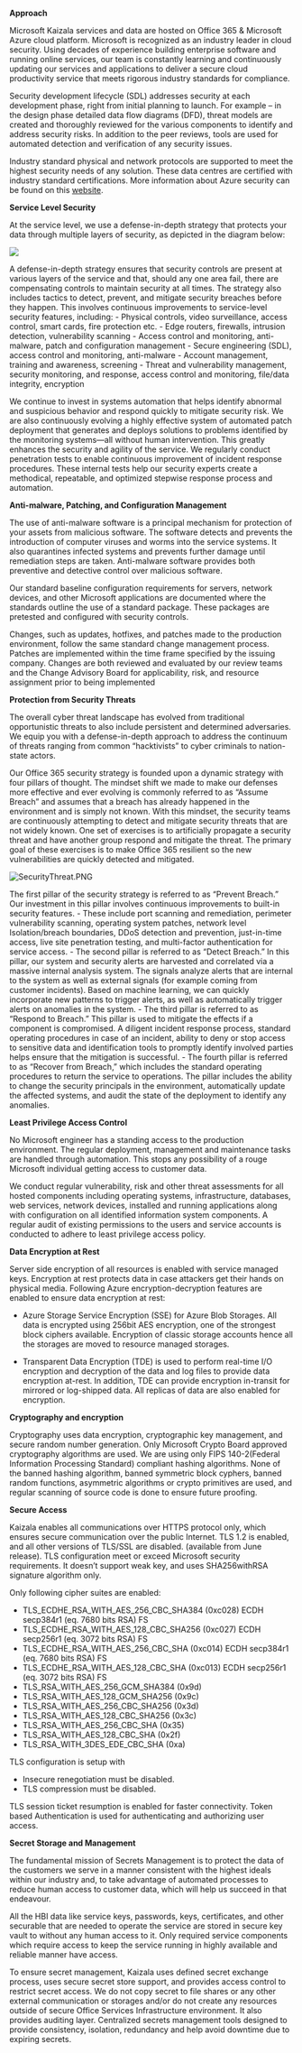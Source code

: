 **Approach**

Microsoft Kaizala services and data are hosted on Office 365 & Microsoft Azure cloud platform. Microsoft is recognized as an industry leader in cloud security. Using decades of experience building enterprise software and running online services, our team is constantly learning and continuously updating our services and applications to deliver a secure cloud productivity service that meets rigorous industry standards for compliance.  

Security development lifecycle (SDL) addresses security at each development phase, right from initial planning to launch. For example – in the design phase detailed data flow diagrams (DFD), threat models are created and thoroughly reviewed for the various components to identify and address security risks. In addition to the peer reviews, tools are used for automated detection and verification of any security issues.  

Industry standard physical and network protocols are supported to meet the highest security needs of any solution. These data centres are certified with industry standard certifications.  More information about Azure security can be found on this [website](https://www.microsoft.com/en-us/trustcenter/security/azure-security).


**Service Level Security**

 At the service level, we use a defense-in-depth strategy that protects your data through multiple layers of security, as depicted in the diagram below:

![](https://github.com/Microsoft/kaizala-docs-preview/blob/harishvalurouthu-patch-1/kaizala/PartnerDocs/Images/Defence%20in%20Depth.PNG)
 
A defense-in-depth strategy ensures that security controls are present at various layers of the service and that, should any one area fail, there are compensating controls to maintain security at all times. The strategy also includes tactics to detect, prevent, and mitigate security breaches before they happen. This involves continuous improvements to service-level security features, including:
    - Physical controls, video surveillance, access control, smart cards, fire protection etc. 
    - Edge routers, firewalls, intrusion detection, vulnerability scanning 
    - Access control and monitoring, anti-malware, patch and configuration management 
    - Secure engineering (SDL), access control and monitoring, anti-malware 
    - Account management, training and awareness, screening 
    - Threat and vulnerability management, security monitoring, and response, access control and monitoring, file/data integrity, encryption 

We continue to invest in systems automation that helps identify abnormal and suspicious behavior and respond quickly to mitigate security risk. We are also continuously evolving a highly effective system of automated patch deployment that generates and deploys solutions to problems identified by the monitoring systems—all without human intervention. This greatly enhances the security and agility of the service. We regularly conduct penetration tests to enable continuous improvement of incident response procedures. These internal tests help our security experts create a methodical, repeatable, and optimized stepwise response process and automation.

**Anti-malware, Patching, and Configuration Management**

 The use of anti-malware software is a principal mechanism for protection of your assets from malicious software. The software detects and prevents the introduction of computer viruses and worms into the service systems. It also quarantines infected systems and prevents further damage until remediation steps are taken. Anti-malware software provides both preventive and detective control over malicious software. 

Our standard baseline configuration requirements for servers, network devices, and other Microsoft applications are documented where the standards outline the use of a standard package. These packages are pretested and configured with security controls. 

Changes, such as updates, hotfixes, and patches made to the production environment, follow the same standard change management process. Patches are implemented within the time frame specified by the issuing company. Changes are both reviewed and evaluated by our review teams and the Change Advisory Board for applicability, risk, and resource assignment prior to being implemented

**Protection from Security Threats**

The overall cyber threat landscape has evolved from traditional opportunistic threats to also include persistent and determined adversaries. We equip you with a defense-in-depth approach to address the continuum of threats ranging from common “hacktivists” to cyber criminals to nation-state actors.   

Our Office 365 security strategy is founded upon a dynamic strategy with four pillars of thought. The mindset shift we made to make our defenses more effective and ever evolving is commonly referred to as “Assume Breach” and assumes that a breach has already happened in the environment and is simply not known. With this mindset, the security teams are continuously attempting to detect and mitigate security threats that are not widely known. One set of exercises is to artificially propagate a security threat and have another group respond and mitigate the threat. The primary goal of these exercises is to make Office 365 resilient so the new vulnerabilities are quickly detected and mitigated.  

![SecurityThreat.PNG](../../../../Desktop/SecurityThreat.PNG)

The first pillar of the security strategy is referred to as “Prevent Breach.” Our investment in this pillar involves continuous improvements to built-in security features.
    - These include port scanning and remediation, perimeter vulnerability scanning, operating system patches, network level Isolation/breach boundaries, DDoS detection and prevention, just-in-time access, live site penetration testing, and multi-factor authentication for service access. 
    - The second pillar is referred to as “Detect Breach.” In this pillar, our system and security alerts are harvested and correlated via a massive internal analysis system. The signals analyze alerts that are internal to the system as well as external signals (for example coming from customer incidents). Based on machine learning, we can quickly incorporate new patterns to trigger alerts, as well as automatically trigger alerts on anomalies in the system.
    - The third pillar is referred to as “Respond to Breach.” This pillar is used to mitigate the effects if a component is compromised. A diligent incident response process, standard operating procedures in case of an incident, ability to deny or stop access to sensitive data and identification tools to promptly identify involved parties helps ensure that the mitigation is successful.
    - The fourth pillar is referred to as “Recover from Breach,” which includes the standard operating procedures to return the service to operations. The pillar includes the ability to change the security principals in the environment, automatically update the affected systems, and audit the state of the deployment to identify any anomalies. 

**Least Privilege Access Control**

No Microsoft engineer has a standing access to the production environment. The regular deployment, management and maintenance tasks are handled through automation. This stops any possibility of a rouge Microsoft individual getting access to customer data. 

We conduct regular vulnerability, risk and other threat assessments for all hosted components including operating systems, infrastructure, databases, web services, network devices, installed and running applications along with configuration on all identified information system components. A regular audit of existing permissions to the users and service accounts is conducted to adhere to least privilege access policy. 

**Data Encryption at Rest**

Server side encryption of all resources is enabled with service managed keys. Encryption at rest protects data in case attackers get their hands on physical media. Following Azure encryption-decryption features are enabled to ensure data encryption at rest:  

- Azure Storage Service Encryption (SSE) for Azure Blob Storages. All data is encrypted using 256bit AES encryption, one of the strongest block ciphers available. Encryption of classic storage accounts hence all the storages are moved to resource managed storages. 
 
 
- Transparent Data Encryption (TDE) is used to perform real-time I/O encryption and decryption of the data and log files to provide data encryption at-rest. In addition, TDE can provide encryption in-transit for mirrored or log-shipped data. All replicas of data are also enabled for encryption.

**Cryptography and encryption**

Cryptography uses data encryption, cryptographic key management, and secure random number generation. Only Microsoft Crypto Board approved cryptography algorithms are used. We are using only FIPS 140-2(Federal Information Processing Standard) compliant hashing algorithms. None of the banned hashing algorithm, banned symmetric block cyphers, banned random functions, asymmetric algorithms or crypto primitives are used, and regular scanning of source code is done to ensure future proofing. 

**Secure Access**

Kaizala enables all communications over HTTPS protocol only, which ensures secure communication over the public Internet. TLS 1.2 is enabled, and all other versions of TLS/SSL are disabled. (available from June release). TLS configuration meet or exceed Microsoft security requirements. It doesn’t support weak key, and uses SHA256withRSA signature algorithm only. 

Only following cipher suites are enabled: 
- TLS_ECDHE_RSA_WITH_AES_256_CBC_SHA384 (0xc028)   ECDH secp384r1 (eq. 7680 bits RSA)   FS 
- TLS_ECDHE_RSA_WITH_AES_128_CBC_SHA256 (0xc027)   ECDH secp256r1 (eq. 3072 bits RSA)   FS 
- TLS_ECDHE_RSA_WITH_AES_256_CBC_SHA (0xc014)   ECDH secp384r1 (eq. 7680 bits RSA)   FS 
- TLS_ECDHE_RSA_WITH_AES_128_CBC_SHA (0xc013)   ECDH secp256r1 (eq. 3072 bits RSA)   FS 
- TLS_RSA_WITH_AES_256_GCM_SHA384 (0x9d)  
- TLS_RSA_WITH_AES_128_GCM_SHA256 (0x9c) 
- TLS_RSA_WITH_AES_256_CBC_SHA256 (0x3d) 
- TLS_RSA_WITH_AES_128_CBC_SHA256 (0x3c) 
- TLS_RSA_WITH_AES_256_CBC_SHA (0x35)  
- TLS_RSA_WITH_AES_128_CBC_SHA (0x2f)  
- TLS_RSA_WITH_3DES_EDE_CBC_SHA (0xa) 
 
TLS configuration is setup with  
- Insecure renegotiation must be disabled. 
- TLS compression must be disabled. 

TLS session ticket resumption is enabled for faster connectivity. 
Token based Authentication is used for authenticating and authorizing user access. 

**Secret Storage and Management**

The fundamental mission of Secrets Management is to protect the data of the customers we serve in a manner consistent with the highest ideals within our industry and, to take advantage of automated processes to reduce human access to customer data, which will help us succeed in that endeavour.  


All the HBI data like service keys, passwords, keys, certificates, and other securable that are needed to operate the service are stored in secure key vault to without any human access to it. Only required service components which require access to keep the service running in highly available and reliable manner have access. 

To ensure secret management, Kaizala uses defined secret exchange process, uses secure secret store support, and provides access control to restrict secret access. We do not copy secret to file shares or any other external communication or storages and/or do not create any resources outside of secure Office Services Infrastructure environment. It also provides auditing layer. Centralized secrets management tools designed to provide consistency, isolation, redundancy and help avoid downtime due to expiring secrets.
